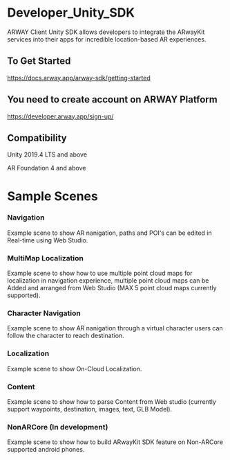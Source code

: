 # Developer_Unity_SDK
ARWAY Client Unity SDK allows developers to integrate the ARwayKit services into their apps for incredible location-based AR experiences.

## To Get Started 
https://docs.arway.app/arway-sdk/getting-started

## You need to create account on ARWAY Platform
https://developer.arway.app/sign-up/

## Compatibility
Unity 2019.4 LTS and above 

AR Foundation 4 and above

# Sample Scenes
### Navigation 
Example scene to show AR nanigation, paths and POI's can be edited in Real-time using Web Studio.

### MultiMap Localization 
Example scene to show how to use multiple point cloud maps for localization in navigation experience, multiple point cloud maps can be Added and arranged from Web Studio (MAX 5 point cloud maps currently supported).

### Character Navigation 
Example scene to show AR nanigation through a virtual character users can follow the character to reach destination. 

### Localization
Example scene to show On-Cloud Localization.

### Content 
Example scene to show how to parse Content from Web studio (currently support waypoints, destination, images, text, GLB Model).

### NonARCore (In development)
Example scene to show how to build ARwayKit SDK feature on Non-ARCore supported android phones.


